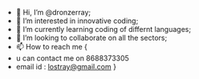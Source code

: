 - 👋 Hi, I’m @dronzerray;
- 👀 I’m interested in innovative coding;
- 🌱 I’m currently learning coding of differnt languages;
- 💞️ I’m looking to collaborate on all the sectors;
- 📫 How to reach me {
- u can contact me on 8688373305
- email id : lostray@gmail.com
 }
<!---
dronzerray/dronzerray is a ✨ special ✨ repository because its `README.md` (this file) appears on your GitHub profile.
You can click the Preview link to take a look at your changes.
--->
